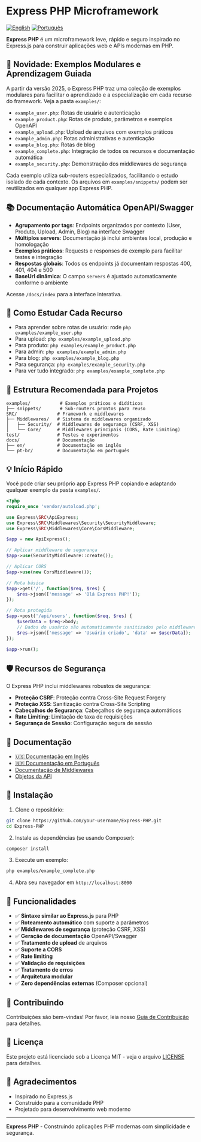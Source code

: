 # Express PHP Microframework

[![English](https://img.shields.io/badge/Language-English-blue)](../../README.md) [![Português](https://img.shields.io/badge/Language-Português-green)](README.md)

**Express PHP** é um microframework leve, rápido e seguro inspirado no Express.js para construir aplicações web e APIs modernas em PHP.

## 🚀 Novidade: Exemplos Modulares e Aprendizagem Guiada

A partir da versão 2025, o Express PHP traz uma coleção de exemplos modulares para facilitar o aprendizado e a especialização em cada recurso do framework. Veja a pasta `examples/`:

- `example_user.php`: Rotas de usuário e autenticação
- `example_product.php`: Rotas de produto, parâmetros e exemplos OpenAPI
- `example_upload.php`: Upload de arquivos com exemplos práticos
- `example_admin.php`: Rotas administrativas e autenticação
- `example_blog.php`: Rotas de blog
- `example_complete.php`: Integração de todos os recursos e documentação automática
- `example_security.php`: Demonstração dos middlewares de segurança

Cada exemplo utiliza sub-routers especializados, facilitando o estudo isolado de cada contexto. Os arquivos em `examples/snippets/` podem ser reutilizados em qualquer app Express PHP.

## 📚 Documentação Automática OpenAPI/Swagger

- **Agrupamento por tags**: Endpoints organizados por contexto (User, Produto, Upload, Admin, Blog) na interface Swagger
- **Múltiplos servers**: Documentação já inclui ambientes local, produção e homologação
- **Exemplos práticos**: Requests e responses de exemplo para facilitar testes e integração
- **Respostas globais**: Todos os endpoints já documentam respostas 400, 401, 404 e 500
- **BaseUrl dinâmica**: O campo `servers` é ajustado automaticamente conforme o ambiente

Acesse `/docs/index` para a interface interativa.

## 🎯 Como Estudar Cada Recurso

- Para aprender sobre rotas de usuário: rode `php examples/example_user.php`
- Para upload: `php examples/example_upload.php`
- Para produto: `php examples/example_product.php`
- Para admin: `php examples/example_admin.php`
- Para blog: `php examples/example_blog.php`
- Para segurança: `php examples/example_security.php`
- Para ver tudo integrado: `php examples/example_complete.php`

## 📁 Estrutura Recomendada para Projetos

```
examples/           # Exemplos práticos e didáticos
├── snippets/       # Sub-routers prontos para reuso
SRC/               # Framework e middlewares
├── Middlewares/   # Sistema de middlewares organizado
│   ├── Security/  # Middlewares de segurança (CSRF, XSS)
│   └── Core/      # Middlewares principais (CORS, Rate Limiting)
test/              # Testes e experimentos
docs/              # Documentação
├── en/            # Documentação em inglês
└── pt-br/         # Documentação em português
```

## 💡 Início Rápido

Você pode criar seu próprio app Express PHP copiando e adaptando qualquer exemplo da pasta `examples/`.

```php
<?php
require_once 'vendor/autoload.php';

use Express\SRC\ApiExpress;
use Express\SRC\Middlewares\Security\SecurityMiddleware;
use Express\SRC\Middlewares\Core\CorsMiddleware;

$app = new ApiExpress();

// Aplicar middleware de segurança
$app->use(SecurityMiddleware::create());

// Aplicar CORS
$app->use(new CorsMiddleware());

// Rota básica
$app->get('/', function($req, $res) {
    $res->json(['message' => 'Olá Express PHP!']);
});

// Rota protegida
$app->post('/api/users', function($req, $res) {
    $userData = $req->body;
    // Dados do usuário são automaticamente sanitizados pelo middleware de segurança
    $res->json(['message' => 'Usuário criado', 'data' => $userData]);
});

$app->run();
```

## 🛡️ Recursos de Segurança

O Express PHP inclui middlewares robustos de segurança:

- **Proteção CSRF**: Proteção contra Cross-Site Request Forgery
- **Proteção XSS**: Sanitização contra Cross-Site Scripting
- **Cabeçalhos de Segurança**: Cabeçalhos de segurança automáticos
- **Rate Limiting**: Limitação de taxa de requisições
- **Segurança de Sessão**: Configuração segura de sessão

## 📖 Documentação

- [🇺🇸 Documentação em Inglês](../en/README.md)
- [🇧🇷 Documentação em Português](README.md)
- [Documentação de Middlewares](../../SRC/Middlewares/README.md)
- [Objetos da API](objetos.md)

## 🔧 Instalação

1. Clone o repositório:
```bash
git clone https://github.com/your-username/Express-PHP.git
cd Express-PHP
```

2. Instale as dependências (se usando Composer):
```bash
composer install
```

3. Execute um exemplo:
```bash
php examples/example_complete.php
```

4. Abra seu navegador em `http://localhost:8000`

## 🌟 Funcionalidades

- ✅ **Sintaxe similar ao Express.js** para PHP
- ✅ **Roteamento automático** com suporte a parâmetros
- ✅ **Middlewares de segurança** (proteção CSRF, XSS)
- ✅ **Geração de documentação** OpenAPI/Swagger
- ✅ **Tratamento de upload** de arquivos
- ✅ **Suporte a CORS**
- ✅ **Rate limiting**
- ✅ **Validação de requisições**
- ✅ **Tratamento de erros**
- ✅ **Arquitetura modular**
- ✅ **Zero dependências externas** (Composer opcional)

## 🤝 Contribuindo

Contribuições são bem-vindas! Por favor, leia nosso [Guia de Contribuição](../../CONTRIBUTING.md) para detalhes.

## 📄 Licença

Este projeto está licenciado sob a Licença MIT - veja o arquivo [LICENSE](../../LICENSE) para detalhes.

## 🙏 Agradecimentos

- Inspirado no Express.js
- Construído para a comunidade PHP
- Projetado para desenvolvimento web moderno

---

**Express PHP** - Construindo aplicações PHP modernas com simplicidade e segurança.
